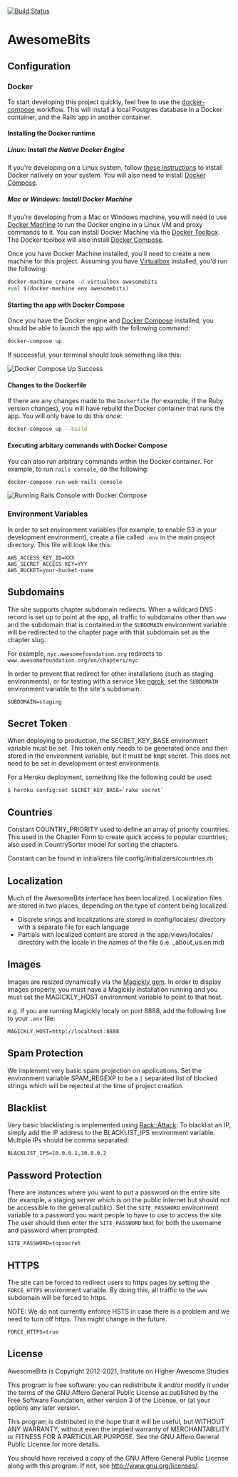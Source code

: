 [![Build
Status](https://travis-ci.org/awesomefoundation/awesomebits.svg)](https://travis-ci.org/awesomefoundation/awesomebits)

AwesomeBits
===========

Configuration
-------------

### Docker

To start developing this project quickly, feel free to use the [docker-compose](https://docs.docker.com/compose/) workflow. This will install a local Postgres database in a Docker container, and the Rails app in another container.   

#### Installing the Docker runtime

##### Linux: Install the Native Docker Engine

If you're developing on a Linux system, follow [these instructions](https://docs.docker.com/installation/) to install Docker natively on your system. You will also need to install [Docker Compose](https://docs.docker.com/compose/install/).

##### Mac or Windows: Install Docker Machine

If you're developing from a Mac or Windows machine, you will need to use [Docker Machine](https://docs.docker.com/machine/) to run the Docker engine in a Linux VM and proxy commands to it. You can install Docker Machine via the [Docker Toolbox](https://www.docker.com/toolbox). The Docker toolbox will also install [Docker Compose](https://docs.docker.com/compose/).

Once you have Docker Machine installed, you'll need to create a new machine for this project. Assuming you have [Virtualbox](https://www.virtualbox.org/wiki/Downloads) installed, you'd run the following:

```bash
docker-machine create -d virtualbox awesomebits
eval $(docker-machine env awesomebits)
```

#### Starting the app with Docker Compose

Once you have the Docker engine and [Docker Compose](https://docs.docker.com/compose/install/) installed, you should be able to launch the app with the following command:

```bash
docker-compose up
```

If successful, your terminal should look something like this:

![Docker Compose Up Success](doc/awesomebits-docker-compose-up.gif)

#### Changes to the Dockerfile

If there are any changes made to the `Dockerfile` (for example, if the Ruby version changes), you will have rebuild the Docker container that runs the app. You will only have to do this once:

```bash
docker-compose up --build
```

#### Executing arbitary commands with Docker Compose

You can also run arbitrary commands within the Docker container. For example, to run `rails console`, do the following:

```bash
docker-compose run web rails console
```

![Running Rails Console with Docker Compose](doc/awesomebits-docker-compose-rails-console.gif)

### Environment Variables

In order to set environment variables (for example, to enable S3 in your development environment),
create a file called `.env` in the main project directory. This file will look like this:

```shell
AWS_ACCESS_KEY_ID=XXX
AWS_SECRET_ACCESS_KEY=YYY
AWS_BUCKET=your-bucket-name
```

Subdomains
----------

The site supports chapter subdomain redirects. When a wildcard DNS record is set up to point at the app, all traffic to subdomains other than `www` and the subdomain that is contained in the `SUBDOMAIN` environment variable will be redirected to the chapter page with that subdomain set as the chapter slug.

For example, `nyc.awesomefoundation.org` redirects to `www.awesomefoundation.org/en/chapters/nyc`

In order to prevent that redirect for other installations (such as staging environments), or for testing with a service like [ngrok](https://ngrok.io), set the `SUBDOMAIN` environment variable to the site's subdomain.

```shell
SUBDOMAIN=staging
```


Secret Token
------------

When deploying to production, the SECRET_KEY_BASE environment variable must
be set. This token only needs to be generated once and then stored in
the environment variable, but it must be kept secret. This does not need
to be set in development or test environments.

For a Heroku deployment, something like the following could be used:

```shell
$ heroku config:set SECRET_KEY_BASE=`rake secret`
```


Countries
---------

Constant COUNTRY_PRIORITY used to define an array of priority countries. This
used in the Chapter Form to create quick access to popular countries; also used
in CountrySorter model for sorting the chapters.

Constant can be found in initializers file config/initializers/countries.rb


Localization
------------

Much of the AwesomeBits interface has been localized. Localization files are 
stored in two places, depending on the type of content being localized:

* Discrete srings and localizations are stored in config/locales/ directory
  with a separate file for each language
* Partials with localized content are stored in the app/views/locales/
  directory with the locale in the names of the file (i.e. _about_us.en.md)


Images
------

Images are resized dynamically via the [Magickly gem](http://magickly.afeld.me). 
In order to display images properly, you must have a Magickly installation running
and you must set the MAGICKLY_HOST environment variable to point to that host. 

e.g. If you are running Magickly localy on port 8888, add the following line to your `.env` file:

```shell
MAGICKLY_HOST=http://localhost:8888
```

Spam Protection
---------------

We implement very basic spam projection on applications. Set the environment
variable SPAM_REGEXP to be a `|` separated list of blocked strings which will
be rejected at the time of project creation.


Blacklist
---------

Very basic blacklisting is implemented using [Rack::Attack](https://github.com/kickstarter/rack-attack).
To blacklist an IP, simply add the IP address to the BLACKLIST_IPS environment
variable. Multiple IPs should be comma separated:

```shell
BLACKLIST_IPS=10.0.0.1,10.0.0.2
```

Password Protection
-------------------

There are instances where you want to put a password on the entire site (for
example, a staging server which is on the public internet but should not be
accessible to the general public). Set the `SITE_PASSWORD` environment
variable to a password you want people to have to use to access the site.
The user should then enter the `SITE_PASSWORD` text for both the username
and password when prompted.

```shell
SITE_PASSWORD=topsecret
```

HTTPS
-----

The site can be forced to redirect users to https pages by setting the
`FORCE_HTTPS` environment variable. By doing this, all traffic to the `www`
subdomain will be forced to https.

NOTE: We do not currently enforce HSTS in case there is a problem and we
need to turn off https. This might change in the future.

```shell
FORCE_HTTPS=true
```

License
-------

AwesomeBits is Copyright 2012-2021, Institute on Higher Awesome Studies

This program is free software: you can redistribute it and/or modify
it under the terms of the GNU Affero General Public License as published by
the Free Software Foundation, either version 3 of the License, or
(at your option) any later version.

This program is distributed in the hope that it will be useful,
but WITHOUT ANY WARRANTY; without even the implied warranty of
MERCHANTABILITY or FITNESS FOR A PARTICULAR PURPOSE.  See the
GNU Affero General Public License for more details.

You should have received a copy of the GNU Affero General Public License
along with this program.  If not, see <http://www.gnu.org/licenses/>.

